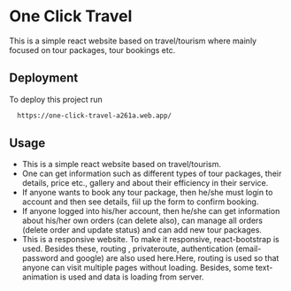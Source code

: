 
# One Click Travel

This is a simple react website based on travel/tourism where mainly focused on tour packages, tour bookings etc.


## Deployment

To deploy this project run

```bash
  https://one-click-travel-a261a.web.app/
```


## Usage

* This is a simple react website based on travel/tourism.
* One can get information such as different types of tour packages, their details, price etc., gallery and about their efficiency in their service.
* If anyone wants to book any tour package, then he/she must login to account and then see details, fiil up the form to confirm booking. 
* If anyone logged into his/her account, then he/she can get information about his/her own orders (can delete also), can manage all orders (delete order and update status) and can add new tour packages.
* This is a responsive website. To make it responsive, react-bootstrap is used. Besides these, routing , privateroute, authentication (email-password and google) are also used here.Here, routing is used so that anyone can visit multiple pages without loading. Besides, some text-animation is used and data is loading from server. 




  